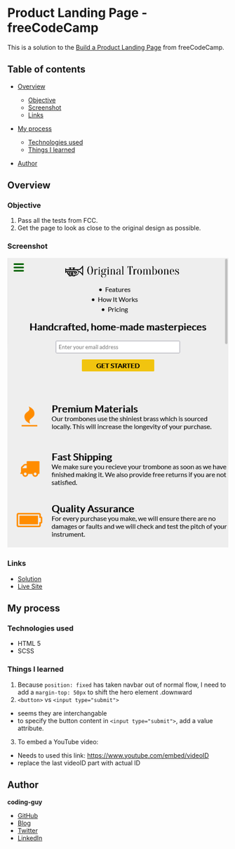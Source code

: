 # Product Landing Page - freeCodeCamp

This is a solution to the [Build a Product Landing Page](https://www.freecodecamp.org/learn/responsive-web-design/responsive-web-design-projects/build-a-product-landing-page) from freeCodeCamp.

## Table of contents

- [Overview](#overview)
  - [Objective](#objective)
  - [Screenshot](#screenshot)
  - [Links](#links)
- [My process](#my-process)

  - [Technologies used](#technologies-used)
  - [Things I learned](#things-i-learned)

- [Author](#author)

## Overview

### Objective

1. Pass all the tests from FCC.
2. Get the page to look as close to the original design as possible.

### Screenshot

![sceenshot](./fcc-product-landing-page.png)

### Links

- [Solution](https://github.com/1codingguy/fcc-responsive-projects/tree/main/product-landing-page)
- [Live Site](https://1codingguy.github.io/fcc-responsive-projects/product-landing-page/)

## My process

### Technologies used

- HTML 5
- SCSS

### Things I learned

1. Because `position: fixed` has taken navbar out of normal flow, I need to add a `margin-top: 50px` to shift the hero element .downward
2. `<button>` vs `<input type="submit">`

- seems they are interchangable
- to specify the button content in `<input type="submit">`, add a value attribute.

3. To embed a YouTube video:

- Needs to used this link: https://www.youtube.com/embed/videoID
- replace the last videoID part with actual ID

## Author

**coding-guy**

- [GitHub](https://github.com/1codingguy)
- [Blog](https://blog.coding-guy.com/)
- [Twitter](https://twitter.com/1codingguy)
- [LinkedIn](https://www.linkedin.com/in/1codingguy/)
